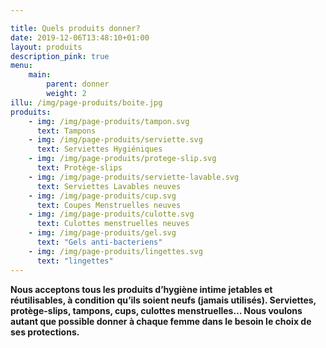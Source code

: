 ```yaml
---

title: Quels produits donner?
date: 2019-12-06T13:48:10+01:00
layout: produits
description_pink: true
menu: 
    main:
        parent: donner
        weight: 2
illu: /img/page-produits/boite.jpg
produits: 
    - img: /img/page-produits/tampon.svg
      text: Tampons
    - img: /img/page-produits/serviette.svg
      text: Serviettes Hygiéniques
    - img: /img/page-produits/protege-slip.svg
      text: Protège-slips
    - img: /img/page-produits/serviette-lavable.svg
      text: Serviettes Lavables neuves
    - img: /img/page-produits/cup.svg
      text: Coupes Menstruelles neuves
    - img: /img/page-produits/culotte.svg
      text: Culottes menstruelles neuves
    - img: /img/page-produits/gel.svg
      text: "Gels anti-bacteriens" 
    - img: /img/page-produits/lingettes.svg
      text: "lingettes"
---
```

**Nous acceptons tous les produits d’hygiène intime jetables et réutilisables, à condition qu’ils soient neufs (jamais utilisés). Serviettes, protège-slips, tampons, cups, culottes menstruelles… Nous voulons autant que possible donner à chaque femme dans le besoin le choix de ses protections.**


